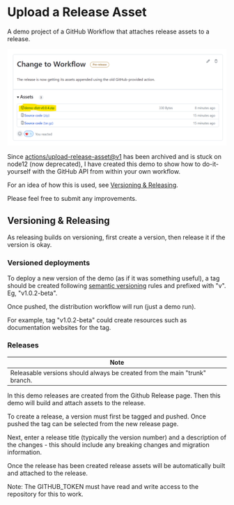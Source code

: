 # Upload a Release Asset
A demo project of a GitHub Workflow that attaches release assets to a release.

![Screenshot](demo-screenshot.png)

Since [actions/upload-release-asset@v1](https://github.com/actions/upload-release-asset) has been archived and is stuck on node12 (now deprecated), I have created this demo to show how to do-it-yourself with the GitHub API from within your own workflow.

For an idea of how this is used, see [Versioning & Releasing](#Versioning--Releasing).

Please feel free to submit any improvements. 


## Versioning & Releasing

As releasing builds on versioning, first create a version, then release it if the version is okay.

### Versioned deployments

To deploy a new version of the demo (as if it was something useful), a tag should be created following [semantic versioning](https://semver.org/) rules and prefixed with "v". Eg, "v1.0.2-beta".

Once pushed, the distribution workflow will run (just a demo run).

For example, tag "v1.0.2-beta" could create resources such as documentation websites for the tag.


### Releases

| Note |
| ---- |
| Releasable versions should always be created from the main "trunk" branch. |

In this demo releases are created from the Github Release page. Then this demo will build and attach assets to the release.

To create a release, a version must first be tagged and pushed. Once pushed the tag can be selected from the new release page.

Next, enter a release title (typically the version number) and a description of the changes - this should include any breaking changes and migration information.

Once the release has been created release assets will be automatically built and attached to the release. 

Note: The  GITHUB_TOKEN must have read and write access to the repository for this to work.

